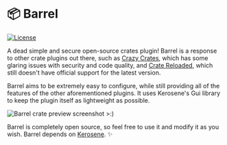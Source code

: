 # 📦 Barrel
[![License](https://img.shields.io/badge/license-MIT-brightgreen.svg)](https://github.com/firestartermc/phase/blob/master/LICENSE)


A dead simple and secure open-source crates plugin! Barrel is a response to other crate plugins out there, such as [Crazy Crates](https://www.spigotmc.org/resources/crazy-crates.17599/), which has some glaring issues with security and code quality, and [Crate Reloaded](spigotmc.org/resources/free-crate-reloaded-mystery-crate-1-8-1-14-x.861/), which still doesn't have official support for the latest version. 

Barrel aims to be extremely easy to configure, while still providing all of the features of the other aforementioned plugins. It uses Kerosene's Gui library to keep the plugin itself as lightweight as possible.

![Barrel crate preview screenshot >:)](https://i.imgur.com/PFnznPD.png)

Barrel is completely open source, so feel free to use it and modify it as you wish. Barrel depends on [Kerosene](https://github.com/FirestarterMC/Kerosene). ✨
